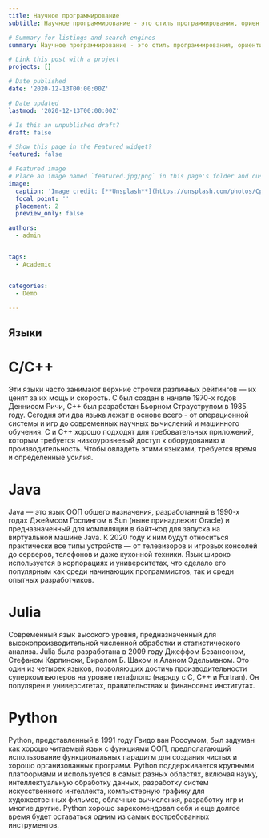 ```yaml
---
title: Научное программирование
subtitle: Научное программирование - это стиль программирования, ориентированный на научные вычисления.

# Summary for listings and search engines
summary: Научное программирование - это стиль программирования, ориентированный на научные вычисления.

# Link this post with a project
projects: []

# Date published
date: '2020-12-13T00:00:00Z'

# Date updated
lastmod: '2020-12-13T00:00:00Z'

# Is this an unpublished draft?
draft: false

# Show this page in the Featured widget?
featured: false

# Featured image
# Place an image named `featured.jpg/png` in this page's folder and customize its options here.
image:
  caption: 'Image credit: [**Unsplash**](https://unsplash.com/photos/CpkOjOcXdUY)'
  focal_point: ''
  placement: 2
  preview_only: false

authors:
  - admin


tags:
  - Academic


categories:
  - Demo

---
```




## Языки
# C/C++
Эти языки часто занимают верхние строчки различных рейтингов — их ценят за их мощь и скорость. C был создан в начале 1970-х годов Деннисом Ричи, C++ был разработан Бьорном Страуструпом в 1985 году. Сегодня эти два языка лежат в основе всего - от операционной системы и игр до современных научных вычислений и машинного обучения. C и C++ хорошо подходят для требовательных приложений, которым требуется низкоуровневый доступ к оборудованию и производительность. Чтобы овладеть этими языками, требуется время и определенные усилия.

# Java
Java — это язык ООП общего назначения, разработанный в 1990-х годах Джеймсом Гослингом в Sun (ныне принадлежит Oracle) и предназначенный для компиляции в байт-код для запуска на виртуальной машине Java. К 2020 году к ним будут относиться практически все типы устройств — от телевизоров и игровых консолей до серверов, телефонов и даже кухонной техники. Язык широко используется в корпорациях и университетах, что сделало его популярным как среди начинающих программистов, так и среди опытных разработчиков.

# Julia
Современный язык высокого уровня, предназначенный для высокопроизводительной численной обработки и статистического анализа. Julia была разработана в 2009 году Джеффом Безансоном, Стефаном Карпински, Виралом Б. Шахом и Аланом Эдельманом. Это один из четырех языков, позволяющих достичь производительности суперкомпьютеров на уровне петафлопс (наряду с C, C++ и Fortran). Он популярен в университетах, правительствах и финансовых институтах.

# Python
Python, представленный в 1991 году Гвидо ван Россумом, был задуман как хорошо читаемый язык с функциями ООП, предполагающий использование функциональных парадигм для создания чистых и хорошо организованных программ. Python поддерживается крупными платформами и используется в самых разных областях, включая науку, интеллектуальную обработку данных, разработку систем искусственного интеллекта, компьютерную графику для художественных фильмов, облачные вычисления, разработку игр и многие другие. Python хорошо зарекомендовал себя и еще долгое время будет оставаться одним из самых востребованных инструментов.
